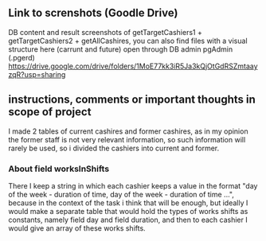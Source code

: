 ## Link to screnshots (Goodle Drive)
 DB content and result screenshots of getTargetCashiers1 + getTargetCashiers2 + getAllCashires,
 you can also find files with a visual structure here (carrunt and future) open through DB admin pgAdmin (.pgerd)
 https://drive.google.com/drive/folders/1MoE77kk3iR5Ja3kQjOtGdRSZmtaayzqR?usp=sharing

## instructions, comments or important thoughts in scope of project

I made 2 tables of current cashires and former cashires, as in my opinion the former staff is not very relevant information,
so such information will rarely be used, so i divided the cashiers into current and former.


### About field worksInShifts
There I keep a string in which each cashier keeps a value in the format
"day of the week - duration of time, day of the week - duration of time ...",
because in the context of the task i think that will be enough, but ideally I would make a separate table that would hold the types of works shifts as constants, namely field day and field duration, and then to each cashier I would give an array of these works shifts.
